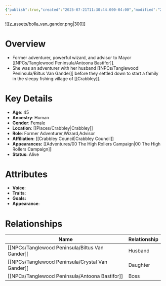 ```yaml
---
{"publish":true,"created":"2025-07-21T11:30:44.000-04:00","modified":"2025-10-17T10:19:53.844-04:00","published":"2025-10-17T10:19:53.844-04:00","cssclasses":"","Age":"45","Ancestry":"Human","Gender":"Female","Location":["[[Places/Crabbley]]"],"Role":["Former Adventurer","Wizard","Advisor"],"Affiliation":["[[Crabbley Council]]"],"Appearances":["[[00 The High Rollers Campaign]]"],"Status":"Alive"}
---
```


![[z_assets/bolla_van_gander.png|300]]

# Overview
- Former adventurer, powerful wizard, and advisor to Mayor [[NPCs/Tanglewood Peninsula/Antoona Bastifor]].
- She was an adventurer with her husband [[NPCs/Tanglewood Peninsula/Biltus Van Gander]] before they settled down to start a family in the sleepy fishing village of [[Crabbley]].

# Key Details
- **Age**: 45
- **Ancestry**: Human
- **Gender**: Female
- **Location**: [[Places/Crabbley\|Crabbley]]
- **Role**: Former Adventurer,Wizard,Advisor
- **Affiliation:** [[Crabbley Council\|Crabbley Council]]
- **Appearances:** [[Adventures/00 The High Rollers Campaign\|00 The High Rollers Campaign]]
- **Status:** Alive

# Attributes
- **Voice**: 
- **Traits**: 
- **Goals:** 
- **Appearance**: 

# Relationships

| Name                   | Relationship |
| ---------------------- | ------------ |
| [[NPCs/Tanglewood Peninsula/Biltus Van Gander]]  | Husband      |
| [[NPCs/Tanglewood Peninsula/Crystal Van Gander]] | Daughter     |
| [[NPCs/Tanglewood Peninsula/Antoona Bastifor]]   | Boss         |
